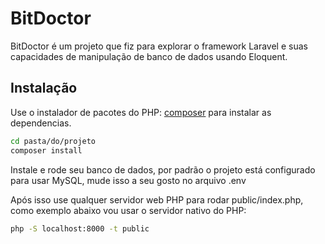 # BitDoctor

BitDoctor é um projeto que fiz para explorar o framework Laravel e suas capacidades de manipulação de banco de dados usando Eloquent.

## Instalação

Use o instalador de pacotes do PHP: [composer](https://getcomposer.org/) para instalar as dependencias.

```bash
cd pasta/do/projeto
composer install
```

Instale e rode seu banco de dados, por padrão o projeto está configurado para usar MySQL, mude isso a seu gosto no arquivo .env

Após isso use qualquer servidor web PHP para rodar public/index.php, como exemplo abaixo vou usar o servidor nativo do PHP:

```bash
php -S localhost:8000 -t public
```

